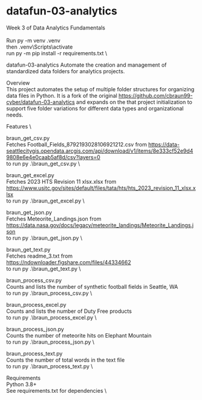 # datafun-03-analytics
Week 3 of Data Analytics Fundamentals \
\
Run py -m venv .venv \
then .venv\Scripts\activate \
run py -m pip install -r requirements.txt \

datafun-03-analytics
Automate the creation and management of standardized data folders for analytics projects.

Overview \
This project automates the setup of multiple folder structures for organizing data files in Python. It is a fork of the original https://github.com/cbraun99-cyber/datafun-03-analytics and expands on the that project initialization to support five folder variations for different data types and organizational needs.

Features \

braun_get_csv.py \
Fetches Football_Fields_8792193028106921212.csv from https://data-seattlecitygis.opendata.arcgis.com/api/download/v1/items/8e333cf52e9d49808e6e4e0caab5af8d/csv?layers=0 \
to run py .\braun_get_csv.py \

braun_get_excel.py \
Fetches 2023 HTS Revision 11 xlsx.xlsx from https://www.usitc.gov/sites/default/files/tata/hts/hts_2023_revision_11_xlsx.xlsx \
to run py .\braun_get_excel.py \

braun_get_json.py \
Fetches Meteorite_Landings.json from https://data.nasa.gov/docs/legacy/meteorite_landings/Meteorite_Landings.json \
to run py .\braun_get_json.py \

braun_get_text.py \
Fetches readme_3.txt from https://ndownloader.figshare.com/files/44334662 \
to run py .\braun_get_text.py \

braun_process_csv.py \
Counts and lists the number of synthetic football fields in Seattle, WA \
to run py .\braun_process_csv.py \

braun_process_excel.py \
Counts and lists the number of Duty Free products \
to run py .\braun_process_excel.py \

braun_process_json.py \
Counts the number of meteorite hits on Elephant Mountain \
to run py .\braun_process_json.py \

braun_process_text.py \
Counts the number of total words in the text file \
to run py .\braun_process_text.py \

Requirements \
Python 3.8+ \
See requirements.txt for dependencies \

